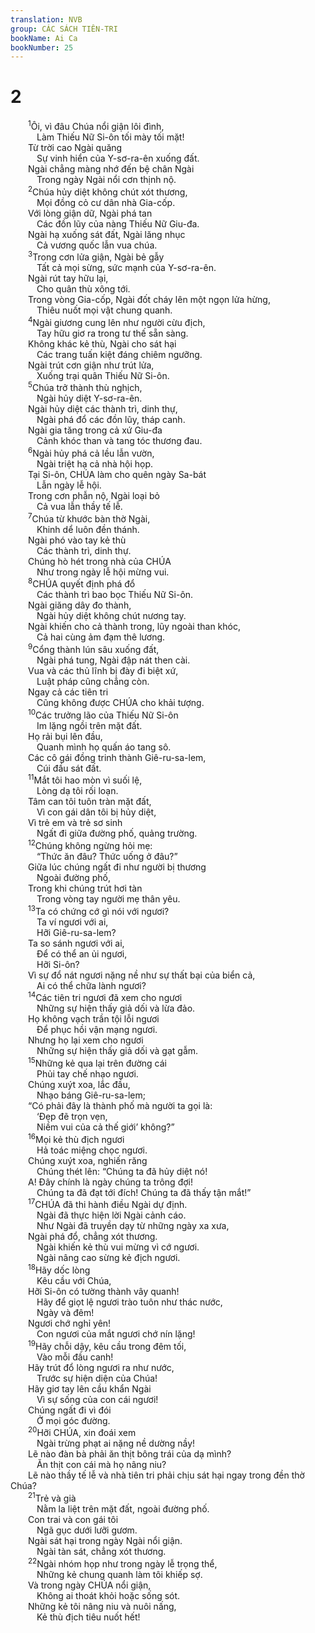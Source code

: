 ```yaml
---
translation: NVB
group: CÁC SÁCH TIÊN-TRI
bookName: Ai Ca 
bookNumber: 25
---
```


<div class="title"><h1>2</h1></div>
<span class="verse ca_2_1">  <sup>1</sup>Ôi, vì đâu Chúa nổi giận lôi đình, <br/>   Làm Thiếu Nữ Si-ôn tối mày tối mặt! <br/>  Từ trời cao Ngài quăng <br/>   Sự vinh hiển của Y-sơ-ra-ên xuống đất. <br/>  Ngài chẳng màng nhớ đến bệ chân Ngài <br/>   Trong ngày Ngài nổi cơn thịnh nộ. <br/></span>
<span class="verse ca_2_2">  <sup>2</sup>Chúa hủy diệt không chút xót thương, <br/>   Mọi đồng cỏ cư dân nhà Gia-cốp. <br/>  Với lòng giận dữ, Ngài phá tan <br/>   Các đồn lũy của nàng Thiếu Nữ Giu-đa. <br/>  Ngài hạ xuống sát đất, Ngài lăng nhục <br/>   Cả vương quốc lẫn vua chúa. <br/></span>
<span class="verse ca_2_3">  <sup>3</sup>Trong cơn lửa giận, Ngài bẻ gẫy <br/>   Tất cả mọi sừng, sức mạnh của Y-sơ-ra-ên. <br/>  Ngài rút tay hữu lại, <br/>   Cho quân thù xông tới. <br/>  Trong vòng Gia-cốp, Ngài đốt cháy lên một ngọn lửa hừng, <br/>   Thiêu nuốt mọi vật chung quanh. <br/></span>
<span class="verse ca_2_4">  <sup>4</sup>Ngài giương cung lên như người cừu địch, <br/>   Tay hữu giơ ra trong tư thế sẵn sàng. <br/>  Không khác kẻ thù, Ngài cho sát hại <br/>   Các trang tuấn kiệt đáng chiêm ngưỡng. <br/>  Ngài trút cơn giận như trút lửa, <br/>   Xuống trại quân Thiếu Nữ Si-ôn. <br/></span>
<span class="verse ca_2_5">  <sup>5</sup>Chúa trở thành thù nghịch, <br/>   Ngài hủy diệt Y-sơ-ra-ên. <br/>  Ngài hủy diệt các thành trì, dinh thự, <br/>   Ngài phá đổ các đồn lũy, tháp canh. <br/>  Ngài gia tăng trong cả xứ Giu-đa <br/>   Cảnh khóc than và tang tóc thương đau. <br/></span>
<span class="verse ca_2_6">  <sup>6</sup>Ngài hủy phá cả lều lẫn vườn, <br/>   Ngài triệt hạ cả nhà hội họp. <br/>  Tại Si-ôn, CHÚA làm cho quên ngày Sa-bát <br/>   Lẫn ngày lễ hội. <br/>  Trong cơn phẫn nộ, Ngài loại bỏ <br/>   Cả vua lẫn thầy tế lễ. <br/></span>
<span class="verse ca_2_7">  <sup>7</sup>Chúa từ khước bàn thờ Ngài, <br/>   Khinh dể luôn đền thánh. <br/>  Ngài phó vào tay kẻ thù <br/>   Các thành trì, dinh thự. <br/>  Chúng hò hét trong nhà của CHÚA<br/>   Như trong ngày lễ hội mừng vui. <br/></span>
<span class="verse ca_2_8">  <sup>8</sup>CHÚA quyết định phá đổ <br/>   Các thành trì bao bọc Thiếu Nữ Si-ôn. <br/>  Ngài giăng dây đo thành, <br/>   Ngài hủy diệt không chút nương tay. <br/>  Ngài khiến cho cả thành trong, lũy ngoài than khóc, <br/>   Cả hai cùng ảm đạm thê lương. <br/></span>
<span class="verse ca_2_9">  <sup>9</sup>Cổng thành lún sâu xuống đất, <br/>   Ngài phá tung, Ngài đập nát then cài. <br/>  Vua và các thủ lĩnh bị đày đi biệt xứ, <br/>   Luật pháp cũng chẳng còn. <br/>  Ngay cả các tiên tri <br/>   Cũng không được CHÚA cho khải tượng. <br/></span>
<span class="verse ca_2_10">  <sup>10</sup>Các trưởng lão của Thiếu Nữ Si-ôn <br/>   Im lặng ngồi trên mặt đất. <br/>  Họ rải bụi lên đầu, <br/>   Quanh mình họ quấn áo tang sô. <br/>  Các cô gái đồng trinh thành Giê-ru-sa-lem, <br/>   Cúi đầu sát đất. <br/></span>
<span class="verse ca_2_11">  <sup>11</sup>Mắt tôi hao mòn vì suối lệ, <br/>   Lòng dạ tôi rối loạn. <br/>  Tâm can tôi tuôn tràn mặt đất, <br/>   Vì con gái dân tôi bị hủy diệt, <br/>  Vì trẻ em và trẻ sơ sinh <br/>   Ngất đi giữa đường phố, quảng trường. <br/></span>
<span class="verse ca_2_12">  <sup>12</sup>Chúng không ngừng hỏi mẹ: <br/>   “Thức ăn đâu? Thức uống ở đâu?” <br/>  Giữa lúc chúng ngất đi như người bị thương <br/>   Ngoài đường phố, <br/>  Trong khi chúng trút hơi tàn <br/>   Trong vòng tay người mẹ thân yêu. <br/></span>
<span class="verse ca_2_13">  <sup>13</sup>Ta có chứng cớ gì nói với ngươi? <br/>   Ta ví ngươi với ai, <br/>   Hỡi Giê-ru-sa-lem? <br/>  Ta so sánh ngươi với ai, <br/>   Để có thể an ủi ngươi, <br/>   Hỡi Si-ôn? <br/>  Vì sự đổ nát ngươi nặng nề như sự thất bại của biển cả, <br/>   Ai có thể chữa lành ngươi? <br/></span>
<span class="verse ca_2_14">  <sup>14</sup>Các tiên tri ngươi đã xem cho ngươi <br/>   Những sự hiện thấy giả dối và lừa đảo. <br/>  Họ không vạch trần tội lỗi ngươi <br/>   Để phục hồi vận mạng ngươi. <br/>  Nhưng họ lại xem cho ngươi <br/>   Những sự hiện thấy giả dối và gạt gẫm. <br/></span>
<span class="verse ca_2_15">  <sup>15</sup>Những kẻ qua lại trên đường cái <br/>   Phủi tay chế nhạo ngươi. <br/>  Chúng xuýt xoa, lắc đầu, <br/>   Nhạo báng Giê-ru-sa-lem; <br/>  “Có phải đây là thành phố mà người ta gọi là: <br/>   ‘Đẹp đẽ trọn vẹn, <br/>   Niềm vui của cả thế giới’ không?” <br/></span>
<span class="verse ca_2_16">  <sup>16</sup>Mọi kẻ thù địch ngươi <br/>   Hả toác miệng chọc ngươi. <br/>  Chúng xuýt xoa, nghiến răng <br/>   Chúng thét lên: “Chúng ta đã hủy diệt nó! <br/>  A! Đây chính là ngày chúng ta trông đợi! <br/>   Chúng ta đã đạt tới đích! Chúng ta đã thấy tận mắt!” <br/></span>
<span class="verse ca_2_17">  <sup>17</sup>CHÚA đã thi hành điều Ngài dự định. <br/>   Ngài đã thực hiện lời Ngài cảnh cáo. <br/>   Như Ngài đã truyền dạy từ những ngày xa xưa, <br/>  Ngài phá đổ, chẳng xót thương. <br/>   Ngài khiến kẻ thù vui mừng vì cớ ngươi. <br/>   Ngài nâng cao sừng kẻ địch ngươi. <br/></span>
<span class="verse ca_2_18">  <sup>18</sup>Hãy dốc lòng <br/>   Kêu cầu với Chúa, <br/>  Hỡi Si-ôn có tường thành vây quanh! <br/>   Hãy để giọt lệ ngươi trào tuôn như thác nước, <br/>   Ngày và đêm! <br/>  Ngươi chớ nghỉ yên! <br/>   Con ngươi của mắt ngươi chớ nín lặng! <br/></span>
<span class="verse ca_2_19">  <sup>19</sup>Hãy chỗi dậy, kêu cầu trong đêm tối, <br/>   Vào mỗi đầu canh! <br/>  Hãy trút đổ lòng ngươi ra như nước, <br/>   Trước sự hiện diện của Chúa! <br/>  Hãy giơ tay lên cầu khẩn Ngài <br/>   Vì sự sống của con cái ngươi! <br/>  Chúng ngất đi vì đói <br/>   Ở mọi góc đường. <br/></span>
<span class="verse ca_2_20">  <sup>20</sup>Hỡi CHÚA, xin đoái xem <br/>   Ngài trừng phạt ai nặng nề dường nầy! <br/>  Lẽ nào đàn bà phải ăn thịt bông trái của dạ mình? <br/>   Ăn thịt con cái mà họ nâng niu? <br/>  Lẽ nào thầy tế lễ và nhà tiên tri phải chịu sát hại ngay trong đền thờ Chúa? <br/></span>
<span class="verse ca_2_21">  <sup>21</sup>Trẻ và già <br/>   Nằm la liệt trên mặt đất, ngoài đường phố. <br/>  Con trai và con gái tôi <br/>   Ngã gục dưới lưỡi gươm. <br/>  Ngài sát hại trong ngày Ngài nổi giận. <br/>   Ngài tàn sát, chẳng xót thương. <br/></span>
<span class="verse ca_2_22">  <sup>22</sup>Ngài nhóm họp như trong ngày lễ trọng thể, <br/>   Những kẻ chung quanh làm tôi khiếp sợ. <br/>  Và trong ngày CHÚA nổi giận, <br/>   Không ai thoát khỏi hoặc sống sót. <br/>  Những kẻ tôi nâng niu và nuôi nấng, <br/>   Kẻ thù địch tiêu nuốt hết! <br/></span>
